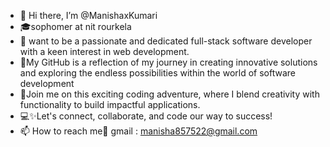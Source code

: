 - 👋 Hi there, I’m @ManishaxKumari
- 🎓sophomer at nit rourkela
- 👀 want to be  a passionate and dedicated full-stack software developer with a keen interest in web development.
- 💖My GitHub is a reflection of my journey in creating innovative solutions and exploring the endless possibilities within the world of software development
- 💞️Join me on this exciting coding adventure, where I blend creativity with functionality to build impactful applications.
-  💻✨Let's connect, collaborate, and code our way to success! 
- 📫 How to reach me🐾 gmail : manisha857522@gmail.com


<!---
ManishaxKumari/ManishaxKumari is a ✨ special ✨ repository because its `README.md` (this file) appears on your GitHub profile.
You can click the Preview link to take a look at your changes.
--->
